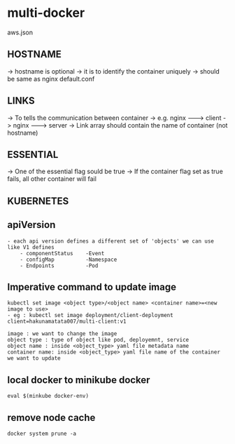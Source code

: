 # multi-docker

aws.json

## HOSTNAME

-> hostname is optional
-> it is to identify the container uniquely
-> should be same as nginx default.conf

## LINKS

-> To tells the communication between container
-> e.g. nginx ---> client
-> nginx ---> server
-> Link array should contain the name of container (not hostname)

## ESSENTIAL

-> One of the essential flag sould be true
-> If the container flag set as true fails, all other container will fail

## KUBERNETES

## apiVersion

    - each api version defines a different set of 'objects' we can use like V1 defines
        - componentStatus    -Event
        - configMap          -Namespace
        - Endpoints          -Pod

## Imperative command to update image

    kubectl set image <object type>/<object name> <container name>=<new image to use>
    - eg : kubectl set image deployment/client-deployment client=hakunamatata007/multi-client:v1

    image : we want to change the image
    object type : type of object like pod, deployemnt, service
    object name : inside <object_type> yaml file metadata name
    container name: inside <object_type> yaml file name of the container we want to update

## local docker to minikube docker

    eval $(minkube docker-env)

## remove node cache

    docker system prune -a
